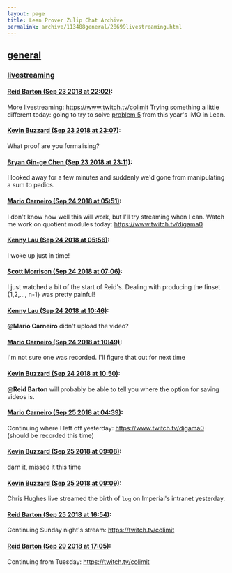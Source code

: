 ```yaml
---
layout: page
title: Lean Prover Zulip Chat Archive 
permalink: archive/113488general/28699livestreaming.html
---
```


## [general](index.html)
### [livestreaming](28699livestreaming.html)

#### [Reid Barton (Sep 23 2018 at 22:02)](https://leanprover.zulipchat.com/#narrow/stream/113488-general/topic/livestreaming/near/134489511):
More livestreaming: https://www.twitch.tv/colimit
Trying something a little different today: going to try to solve [problem 5](https://artofproblemsolving.com/wiki/index.php?title=2018_IMO_Problems/Problem_5) from this year's IMO in Lean.

#### [Kevin Buzzard (Sep 23 2018 at 23:07)](https://leanprover.zulipchat.com/#narrow/stream/113488-general/topic/livestreaming/near/134491432):
What proof are you formalising?

#### [Bryan Gin-ge Chen (Sep 23 2018 at 23:11)](https://leanprover.zulipchat.com/#narrow/stream/113488-general/topic/livestreaming/near/134491543):
I looked away for a few minutes and suddenly we'd gone from manipulating a sum to padics.

#### [Mario Carneiro (Sep 24 2018 at 05:51)](https://leanprover.zulipchat.com/#narrow/stream/113488-general/topic/livestreaming/near/134502883):
I don't know how well this will work, but I'll try streaming when I can. Watch me work on quotient modules today: https://www.twitch.tv/digama0

#### [Kenny Lau (Sep 24 2018 at 05:56)](https://leanprover.zulipchat.com/#narrow/stream/113488-general/topic/livestreaming/near/134503027):
I woke up just in time!

#### [Scott Morrison (Sep 24 2018 at 07:06)](https://leanprover.zulipchat.com/#narrow/stream/113488-general/topic/livestreaming/near/134505295):
I just watched a bit of the start of Reid's. Dealing with producing the finset {1,2,..., n-1} was pretty painful!

#### [Kenny Lau (Sep 24 2018 at 10:46)](https://leanprover.zulipchat.com/#narrow/stream/113488-general/topic/livestreaming/near/134513687):
@**Mario Carneiro** didn't upload the video?

#### [Mario Carneiro (Sep 24 2018 at 10:49)](https://leanprover.zulipchat.com/#narrow/stream/113488-general/topic/livestreaming/near/134513776):
I'm not sure one was recorded. I'll figure that out for next time

#### [Kevin Buzzard (Sep 24 2018 at 10:50)](https://leanprover.zulipchat.com/#narrow/stream/113488-general/topic/livestreaming/near/134513850):
@**Reid Barton**  will probably be able to tell you where the option for saving videos is.

#### [Mario Carneiro (Sep 25 2018 at 04:39)](https://leanprover.zulipchat.com/#narrow/stream/113488-general/topic/livestreaming/near/134569913):
Continuing where I left off yesterday: https://www.twitch.tv/digama0 (should be recorded this time)

#### [Kevin Buzzard (Sep 25 2018 at 09:08)](https://leanprover.zulipchat.com/#narrow/stream/113488-general/topic/livestreaming/near/134579076):
darn it, missed it this time

#### [Kevin Buzzard (Sep 25 2018 at 09:09)](https://leanprover.zulipchat.com/#narrow/stream/113488-general/topic/livestreaming/near/134579092):
Chris Hughes live streamed the birth of `log` on Imperial's intranet yesterday.

#### [Reid Barton (Sep 25 2018 at 16:54)](https://leanprover.zulipchat.com/#narrow/stream/113488-general/topic/livestreaming/near/134602258):
Continuing Sunday night's stream: https://twitch.tv/colimit

#### [Reid Barton (Sep 29 2018 at 17:05)](https://leanprover.zulipchat.com/#narrow/stream/113488-general/topic/livestreaming/near/134885604):
Continuing from Tuesday: https://twitch.tv/colimit

